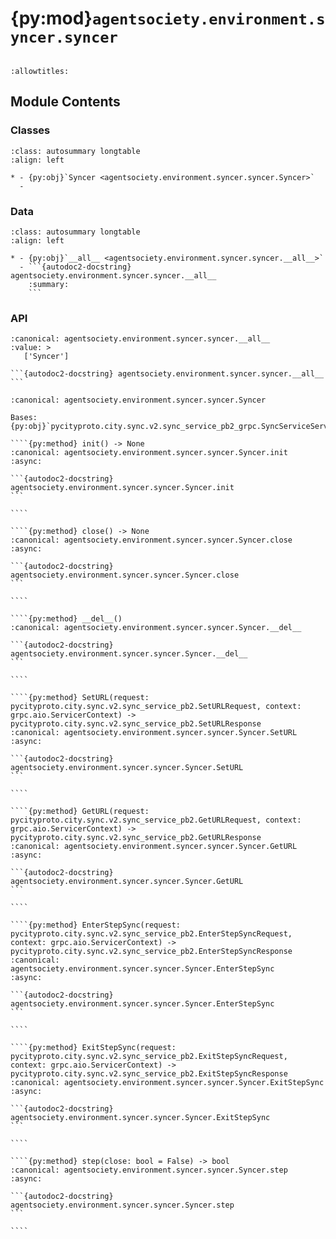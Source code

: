 # {py:mod}`agentsociety.environment.syncer.syncer`

```{py:module} agentsociety.environment.syncer.syncer
```

```{autodoc2-docstring} agentsociety.environment.syncer.syncer
:allowtitles:
```

## Module Contents

### Classes

````{list-table}
:class: autosummary longtable
:align: left

* - {py:obj}`Syncer <agentsociety.environment.syncer.syncer.Syncer>`
  -
````

### Data

````{list-table}
:class: autosummary longtable
:align: left

* - {py:obj}`__all__ <agentsociety.environment.syncer.syncer.__all__>`
  - ```{autodoc2-docstring} agentsociety.environment.syncer.syncer.__all__
    :summary:
    ```
````

### API

````{py:data} __all__
:canonical: agentsociety.environment.syncer.syncer.__all__
:value: >
   ['Syncer']

```{autodoc2-docstring} agentsociety.environment.syncer.syncer.__all__
```

````

`````{py:class} Syncer(addr: str)
:canonical: agentsociety.environment.syncer.syncer.Syncer

Bases: {py:obj}`pycityproto.city.sync.v2.sync_service_pb2_grpc.SyncServiceServicer`

````{py:method} init() -> None
:canonical: agentsociety.environment.syncer.syncer.Syncer.init
:async:

```{autodoc2-docstring} agentsociety.environment.syncer.syncer.Syncer.init
```

````

````{py:method} close() -> None
:canonical: agentsociety.environment.syncer.syncer.Syncer.close
:async:

```{autodoc2-docstring} agentsociety.environment.syncer.syncer.Syncer.close
```

````

````{py:method} __del__()
:canonical: agentsociety.environment.syncer.syncer.Syncer.__del__

```{autodoc2-docstring} agentsociety.environment.syncer.syncer.Syncer.__del__
```

````

````{py:method} SetURL(request: pycityproto.city.sync.v2.sync_service_pb2.SetURLRequest, context: grpc.aio.ServicerContext) -> pycityproto.city.sync.v2.sync_service_pb2.SetURLResponse
:canonical: agentsociety.environment.syncer.syncer.Syncer.SetURL
:async:

```{autodoc2-docstring} agentsociety.environment.syncer.syncer.Syncer.SetURL
```

````

````{py:method} GetURL(request: pycityproto.city.sync.v2.sync_service_pb2.GetURLRequest, context: grpc.aio.ServicerContext) -> pycityproto.city.sync.v2.sync_service_pb2.GetURLResponse
:canonical: agentsociety.environment.syncer.syncer.Syncer.GetURL
:async:

```{autodoc2-docstring} agentsociety.environment.syncer.syncer.Syncer.GetURL
```

````

````{py:method} EnterStepSync(request: pycityproto.city.sync.v2.sync_service_pb2.EnterStepSyncRequest, context: grpc.aio.ServicerContext) -> pycityproto.city.sync.v2.sync_service_pb2.EnterStepSyncResponse
:canonical: agentsociety.environment.syncer.syncer.Syncer.EnterStepSync
:async:

```{autodoc2-docstring} agentsociety.environment.syncer.syncer.Syncer.EnterStepSync
```

````

````{py:method} ExitStepSync(request: pycityproto.city.sync.v2.sync_service_pb2.ExitStepSyncRequest, context: grpc.aio.ServicerContext) -> pycityproto.city.sync.v2.sync_service_pb2.ExitStepSyncResponse
:canonical: agentsociety.environment.syncer.syncer.Syncer.ExitStepSync
:async:

```{autodoc2-docstring} agentsociety.environment.syncer.syncer.Syncer.ExitStepSync
```

````

````{py:method} step(close: bool = False) -> bool
:canonical: agentsociety.environment.syncer.syncer.Syncer.step
:async:

```{autodoc2-docstring} agentsociety.environment.syncer.syncer.Syncer.step
```

````

`````
